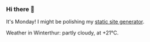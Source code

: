 ### Hi there :wave:

It's Monday! I might be polishing my [static site generator](https://github.com/bewuethr/pandoc-bash-blog).

Weather in Winterthur: partly cloudy, at +21°C.
